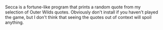 Secca is a fortune-like program that prints a random quote from my selection of Outer Wilds quotes.
Obviously don't install if you haven't played the game, but I don't think that seeing the quotes out of context will spoil anything. 

